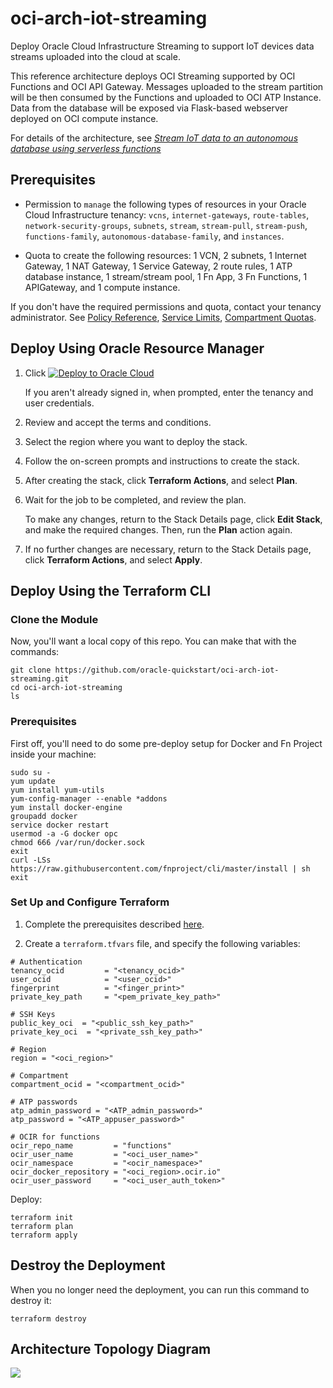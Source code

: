 # oci-arch-iot-streaming

Deploy Oracle Cloud Infrastructure Streaming to support IoT devices data streams uploaded into the cloud at scale.

This reference architecture deploys OCI Streaming supported by OCI Functions and OCI API Gateway. Messages uploaded to the stream partition will be then consumed by the Functions and uploaded to OCI ATP Instance. Data from the database will be exposed via Flask-based webserver deployed on OCI compute instance.  

For details of the architecture, see [_Stream IoT data to an autonomous database using serverless functions_](https://docs.oracle.com/en/solutions/iot-streaming-oci)

## Prerequisites

- Permission to `manage` the following types of resources in your Oracle Cloud Infrastructure tenancy: `vcns`, `internet-gateways`, `route-tables`, `network-security-groups`, `subnets`, `stream`, `stream-pull`, `stream-push`, `functions-family`, `autonomous-database-family`, and `instances`.

- Quota to create the following resources: 1 VCN, 2 subnets, 1 Internet Gateway, 1 NAT Gateway, 1 Service Gateway, 2 route rules, 1 ATP database instance, 1 stream/stream pool, 1 Fn App, 3 Fn Functions, 1 APIGateway, and 1 compute instance.

If you don't have the required permissions and quota, contact your tenancy administrator. See [Policy Reference](https://docs.cloud.oracle.com/en-us/iaas/Content/Identity/Reference/policyreference.htm), [Service Limits](https://docs.cloud.oracle.com/en-us/iaas/Content/General/Concepts/servicelimits.htm), [Compartment Quotas](https://docs.cloud.oracle.com/iaas/Content/General/Concepts/resourcequotas.htm).

## Deploy Using Oracle Resource Manager

1. Click [![Deploy to Oracle Cloud](https://oci-resourcemanager-plugin.plugins.oci.oraclecloud.com/latest/deploy-to-oracle-cloud.svg)](https://console.us-phoenix-1.oraclecloud.com/resourcemanager/stacks/create?region=home&zipUrl=https://github.com/oracle-quickstart/oci-arch-iot-streaming/raw/master/resource-manager/oci-arch-iot-streaming.zip)

    If you aren't already signed in, when prompted, enter the tenancy and user credentials.

2. Review and accept the terms and conditions.

3. Select the region where you want to deploy the stack.

4. Follow the on-screen prompts and instructions to create the stack.

5. After creating the stack, click **Terraform Actions**, and select **Plan**.

6. Wait for the job to be completed, and review the plan.

    To make any changes, return to the Stack Details page, click **Edit Stack**, and make the required changes. Then, run the **Plan** action again.

7. If no further changes are necessary, return to the Stack Details page, click **Terraform Actions**, and select **Apply**. 

## Deploy Using the Terraform CLI

### Clone the Module
Now, you'll want a local copy of this repo. You can make that with the commands:

    git clone https://github.com/oracle-quickstart/oci-arch-iot-streaming.git
    cd oci-arch-iot-streaming
    ls

### Prerequisites
First off, you'll need to do some pre-deploy setup for Docker and Fn Project inside your machine:

```
sudo su -
yum update
yum install yum-utils
yum-config-manager --enable *addons
yum install docker-engine
groupadd docker
service docker restart
usermod -a -G docker opc
chmod 666 /var/run/docker.sock
exit
curl -LSs https://raw.githubusercontent.com/fnproject/cli/master/install | sh
exit
```

### Set Up and Configure Terraform

1. Complete the prerequisites described [here](https://github.com/cloud-partners/oci-prerequisites).

2. Create a `terraform.tfvars` file, and specify the following variables:

```
# Authentication
tenancy_ocid         = "<tenancy_ocid>"
user_ocid            = "<user_ocid>"
fingerprint          = "<finger_print>"
private_key_path     = "<pem_private_key_path>"

# SSH Keys
public_key_oci  = "<public_ssh_key_path>"
private_key_oci  = "<private_ssh_key_path>"

# Region
region = "<oci_region>"

# Compartment
compartment_ocid = "<compartment_ocid>"

# ATP passwords
atp_admin_password = "<ATP_admin_password>"
atp_password = "<ATP_appuser_password>"

# OCIR for functions
ocir_repo_name         = "functions"
ocir_user_name         = "<oci_user_name>"
ocir_namespace         = "<ocir_namespace>"
ocir_docker_repository = "<oci_region>.ocir.io"
ocir_user_password     = "<oci_user_auth_token>"

````

Deploy:

    terraform init
    terraform plan
    terraform apply

## Destroy the Deployment
When you no longer need the deployment, you can run this command to destroy it:

    terraform destroy

## Architecture Topology Diagram

![](./images/oci-arch-iot-streaming.png)

